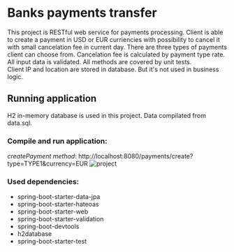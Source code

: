 # Banks payments transfer
This project is RESTful web service for payments processing.
Client is able to create a payment in USD or EUR curriencies with possibility to cancel it with small cancelation fee in current day.
There are three types of payments client can choose from. Cancelation fee is calculated by payment type rate.
All input data is validated.
All methods are covered by unit tests.  
Client IP and location are stored in database. But it's not used in business logic. 

## Running application
H2 in-memory database is used in this project. Data compilated from data.sql. 
### Compile and run application:
<i>createPayment method</i>:
http://localhost:8080/payments/create?type=TYPE1&currency=EUR
![project](https://user-images.githubusercontent.com/56863735/96388677-1ab7bf80-11b3-11eb-98e1-68b88c0dbc8b.png)
### Used dependencies:
- spring-boot-starter-data-jpa
- spring-boot-starter-hateoas
- spring-boot-starter-web
- spring-boot-starter-validation
- spring-boot-devtools
- h2database
- spring-boot-starter-test